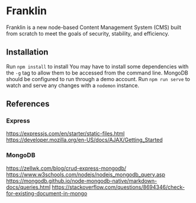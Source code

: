 # Franklin
Franklin is a new node-based Content Management System (CMS) built from scratch to meet the goals of security, stability, and efficiency.


## Installation
Run `npm install` to install
You may have to install some dependencies with the `-g` tag to allow them to be accessed from the command line.
MongoDB should be configured to run through a demo account.
Run `npm run serve` to watch and serve any changes with a `nodemon` instance.


## References
### Express
https://expressjs.com/en/starter/static-files.html
https://developer.mozilla.org/en-US/docs/AJAX/Getting_Started

### MongoDB
https://zellwk.com/blog/crud-express-mongodb/
https://www.w3schools.com/nodejs/nodejs_mongodb_query.asp
https://mongodb.github.io/node-mongodb-native/markdown-docs/queries.html
https://stackoverflow.com/questions/8694346/check-for-existing-document-in-mongo


